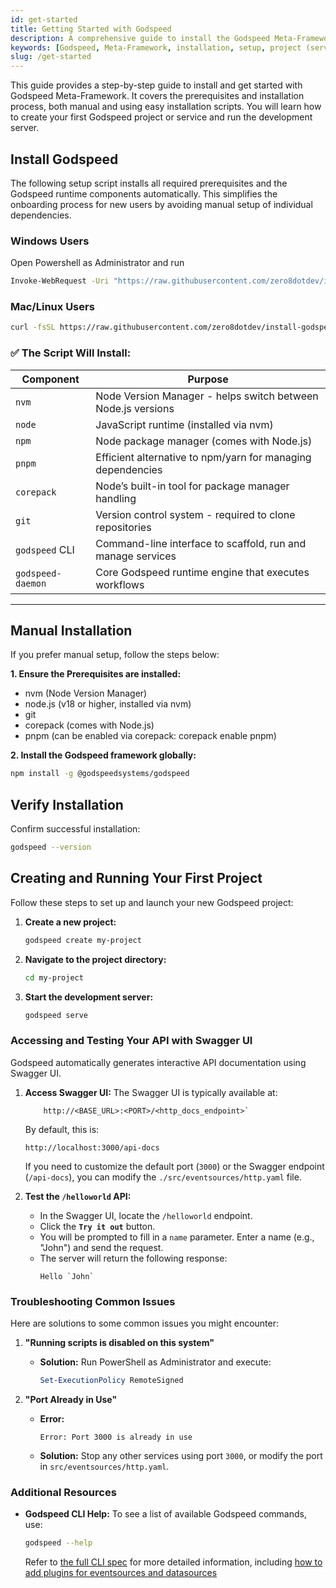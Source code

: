 ```yaml
---
id: get-started
title: Getting Started with Godspeed
description: A comprehensive guide to install the Godspeed Meta-Framework, creating your first project(aka service), running the development server, accessing Swagger UI, and testing a basic API.
keywords: [Godspeed, Meta-Framework, installation, setup, project (service) creation, CLI, running project (service) locally, Swagger UI, API testing, helloworld, guide, tutorial]
slug: /get-started
---
```


This guide provides a step-by-step guide to install and get started with Godspeed Meta-Framework. It covers the prerequisites and installation process, both manual and using easy installation scripts. You will learn how to create your first Godspeed project or service and run the development server.

<!-- 
### Watch this One-Click Installation Guide

<div style={{ position: 'relative', paddingBottom: '50.25%', height: 0, overflow: 'hidden' }}>
    <iframe style={{ position: 'absolute', top: 10, left: 10, width: '100%', height: '80%' }} src="https://www.youtube.com/embed/xb0fgMmFywc?si=EhuxwGAXJSSmOUCX" frameborder="0" allow="fullscreen;" allowfullscreen ></iframe>
</div> -->

## Install Godspeed

The following setup script installs all required prerequisites and the Godspeed runtime components automatically. This simplifies the onboarding process for new users by avoiding manual setup of individual dependencies.

### Windows Users

Open Powershell as Administrator and run
```bash
Invoke-WebRequest -Uri "https://raw.githubusercontent.com/zero8dotdev/install-godspeed-daemon/main/CompleteInstall.ps1" -OutFile "install.ps1"; Start-Process powershell -ArgumentList "-File .\install.ps1" -Verb RunAs
```

### Mac/Linux Users

```bash
curl -fsSL https://raw.githubusercontent.com/zero8dotdev/install-godspeed-daemon/main/CompleteInstall.sh | bash
```

### ✅ The Script Will Install:

| Component         | Purpose                                                      |
| ----------------- | ------------------------------------------------------------ |
| `nvm`             | Node Version Manager - helps switch between Node.js versions |
| `node`            | JavaScript runtime (installed via nvm)                       |
| `npm`             | Node package manager (comes with Node.js)                    |
| `pnpm`            | Efficient alternative to npm/yarn for managing dependencies  |
| `corepack`        | Node’s built-in tool for package manager handling            |
| `git`             | Version control system - required to clone repositories      |
| `godspeed` CLI    | Command-line interface to scaffold, run and manage services  |
| `godspeed-daemon` | Core Godspeed runtime engine that executes workflows         |
---

## Manual Installation

  If you prefer manual setup, follow the steps below:

  **1. Ensure the Prerequisites are installed:**

  - nvm (Node Version Manager)
  - node.js (v18 or higher, installed via nvm)
  - git
  - corepack (comes with Node.js)
  - pnpm (can be enabled via corepack: corepack enable pnpm)
  

  **2. Install the Godspeed framework globally:**

  ```bash
  npm install -g @godspeedsystems/godspeed
  ```

## Verify Installation

Confirm successful installation:

```bash
godspeed --version
```

## Creating and Running Your First Project
Follow these steps to set up and launch your new Godspeed project:

1.  **Create a new project:**
    ```bash
    godspeed create my-project
    ```

2.  **Navigate to the project directory:**
    ```bash
    cd my-project
    ```

3.  **Start the development server:**
    ```bash
    godspeed serve
    ```

### Accessing and Testing Your API with Swagger UI

Godspeed automatically generates interactive API documentation using Swagger UI.

1.  **Access Swagger UI:**
    The Swagger UI is typically available at:
    ```plaintext
        http://<BASE_URL>:<PORT>/<http_docs_endpoint>`
    ```
    By default, this is:
    ```plaintext
    http://localhost:3000/api-docs
    ```

    If you need to customize the default port (`3000`) or the Swagger endpoint (`/api-docs`), you can modify the `./src/eventsources/http.yaml` file.

2.  **Test the `/helloworld` API:**

      * In the Swagger UI, locate the `/helloworld` endpoint.
      * Click the **`Try it out`** button.
      * You will be prompted to fill in a `name` parameter. Enter a name (e.g., "John") and send the request.
      * The server will return the following response:
        ```
        Hello `John`
        ```
### Troubleshooting Common Issues

Here are solutions to some common issues you might encounter:

1.  **"Running scripts is disabled on this system"**

      * **Solution:** Run PowerShell as Administrator and execute:
        ```powershell
        Set-ExecutionPolicy RemoteSigned
        ```

2.  **"Port Already in Use"**
      * **Error:**
        ```
        Error: Port 3000 is already in use
        ```
      * **Solution:** Stop any other services using port `3000`, or modify the port in `src/eventsources/http.yaml`.

### Additional Resources

  * **Godspeed CLI Help:**
    To see a list of available Godspeed commands, use:

    ```bash
    godspeed --help
    ```

    Refer to [the full CLI spec](/docs/microservices-framework/CLI.md) for more detailed information, including [how to add plugins for eventsources and datasources](/docs/microservices-framework/CLI#plugin-add-to-install-godspeed-plugin)





